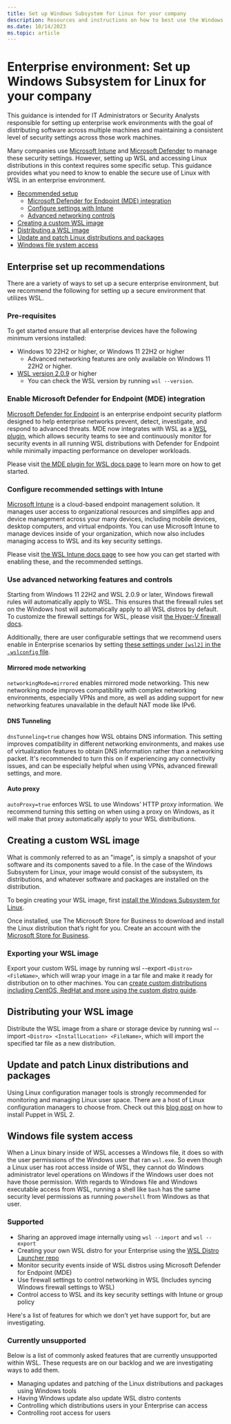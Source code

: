 ```yaml
---
title: Set up Windows Subsystem for Linux for your company
description: Resources and instructions on how to best use the Windows Subsystem for Linux in an Enterprise environment.
ms.date: 10/14/2023
ms.topic: article
---
```


# Enterprise environment: Set up Windows Subsystem for Linux for your company

This guidance is intended for IT Administrators or Security Analysts responsible for setting up enterprise work environments with the goal of distributing software across multiple machines and maintaining a consistent level of security settings across those work machines. 

Many companies use [Microsoft Intune]( https://learn.microsoft.com/mem/intune/) and [Microsoft Defender]( https://learn.microsoft.com/microsoft-365/security/defender/)  to manage these security settings. However, setting up WSL and accessing Linux distributions in this context requires some specific setup. This guidance provides what you need to know to enable the secure use of Linux with WSL in an enterprise environment.

* [Recommended setup](#enterprise-set-up-recommendations)
   * [Microsoft Defender for Endpoint (MDE) integration](#enable-microsoft-defender-for-endpoint-mde-integration)
   * [Configure settings with Intune](#configure-recommended-settings-with-intune)
   * [Advanced networking controls](#use-advanced-networking-features-and-controls)
* [Creating a custom WSL image](#creating-a-custom-wsl-image)
* [Distributing a WSL image](#distributing-your-wsl-image)
* [Update and patch Linux distributions and packages](#update-and-patch-linux-distributions-and-packages)
* [Windows file system access](#windows-file-system-access)

## Enterprise set up recommendations

There are a variety of ways to set up a secure enterprise environment, but we recommend the following for setting up a secure environment that utilizes WSL.

### Pre-requisites

To get started ensure that all enterprise devices have the following minimum versions installed:

* Windows 10 22H2 or higher, or Windows 11 22H2 or higher
    * Advanced networking features are only available on Windows 11 22H2 or higher.
* [WSL version 2.0.9](https://github.com/microsoft/WSL/releases) or higher
    - You can check the WSL version by running `wsl --version`.

### Enable Microsoft Defender for Endpoint (MDE) integration

[Microsoft Defender for Endpoint](https://learn.microsoft.com/microsoft-365/security/defender-endpoint/microsoft-defender-endpoint) is an enterprise endpoint security platform designed to help enterprise networks prevent, detect, investigate, and respond to advanced threats. MDE now integrates with WSL as a [WSL plugin](./wsl-plugins.md), which allows security teams to see and continuously monitor for security events in all running WSL distributions with Defender for Endpoint while minimally impacting performance on developer workloads. 

Please visit [the MDE plugin for WSL docs page](https://aka.ms/mdeplugindocs) to learn more on how to get started.

### Configure recommended settings with Intune

[Microsoft Intune](https://learn.microsoft.com/mem/intune/fundamentals/what-is-intune) is a cloud-based endpoint management solution. It manages user access to organizational resources and simplifies app and device management across your many devices, including mobile devices, desktop computers, and virtual endpoints. You can use Microsoft Intune to manage devices inside of your organization, which now also includes managing access to WSL and its key security settings. 

Please visit [the WSL Intune docs page](./intune.md) to see how you can get started with enabling these, and the recommended settings. 

### Use advanced networking features and controls

Starting from Windows 11 22H2 and WSL 2.0.9 or later, Windows firewall rules will automatically apply to WSL. This ensures that the firewall rules set on the Windows host will automatically apply to all WSL distros by default. To customize the firewall settings for WSL, please visit [the Hyper-V firewall docs](https://learn.microsoft.com/windows/security/operating-system-security/network-security/windows-firewall/hyper-v-firewall).

Additionally, there are user configurable settings that we recommend users enable in Enterprise scenarios by setting [these settings under `[wsl2]` in the `.wslconfig` file](./wsl-config.md#configuration-setting-for-wslconfig).

#### Mirrored mode networking

`networkingMode=mirrored` enables mirrored mode networking. This new networking mode improves compatibility with complex networking environments, especially VPNs and more, as well as adding support for new networking features unavailable in the default NAT mode like IPv6.

#### DNS Tunneling

`dnsTunneling=true` changes how WSL obtains DNS information. This setting improves compatibility in different networking environments, and makes use of virtualization features to obtain DNS information rather than a networking packet. It's recommended to turn this on if experiencing any connectivity issues, and can be especially helpful when using VPNs, advanced firewall settings, and more. 

#### Auto proxy

`autoProxy=true` enforces WSL to use Windows' HTTP proxy information. We recommend turning this setting on when using a proxy on Windows, as it will make that proxy automatically apply to your WSL distributions.

## Creating a custom WSL image

What is commonly referred to as an "image", is simply a snapshot of your software and its components saved to a file. In the case of the Windows Subsystem for Linux, your image would consist of the subsystem, its distributions, and whatever software and packages are installed on the distribution.

To begin creating your WSL image, first [install the Windows Subsystem for Linux](./install.md).

Once installed, use The Microsoft Store for Business to download and install the Linux distribution that’s right for you. Create an account with the [Microsoft Store for Business](https://businessstore.microsoft.com/).

### Exporting your WSL image

Export your custom WSL image by running wsl --export `<Distro> <FileName>`, which will wrap your image in a tar file and make it ready for distribution on to other machines. You can [create custom distributions including CentOS, RedHat and more using the custom distro guide](./use-custom-distro.md).

## Distributing your WSL image

Distribute the WSL image from a share or storage device by running wsl --import `<Distro> <InstallLocation> <FileName>`, which will import the specified tar file as a new distribution.

## Update and patch Linux distributions and packages

Using Linux configuration manager tools is strongly recommended for monitoring and managing Linux user space. There are a host of Linux configuration managers to choose from. Check out this [blog post](http://www.craigloewen.com/blog/2019/12/04/running-puppet-quickly-in-wsl2/) on how to install Puppet in WSL 2.

## Windows file system access

When a Linux binary inside of WSL accesses a Windows file, it does so with the user permissions of the Windows user that ran `wsl.exe`. So even though a Linux user has root access inside of WSL, they cannot do Windows administrator level operations on Windows if the Windows user does not have those permission. With regards to Windows file and Windows executable access from WSL, running a shell like `bash` has the same security level permissions as running `powershell` from Windows as that user. 

### Supported

* Sharing an approved image internally using `wsl --import` and `wsl --export`
* Creating your own WSL distro for your Enterprise using the [WSL Distro Launcher repo](https://github.com/microsoft/WSL-DistroLauncher)
* Monitor security events inside of WSL distros using Microsoft Defender for Endpoint (MDE)
* Use firewall settings to control networking in WSL (Includes syncing Windows firewall settings to WSL)
* Control access to WSL and its key security settings with Intune or group policy

Here's a list of features for which we don't yet have support for, but are investigating.

### Currently unsupported

Below is a list of commonly asked features that are currently unsupported within WSL. These requests are on our backlog and we are investigating ways to add them. 

* Managing updates and patching of the Linux distributions and packages using Windows tools
* Having Windows update also update WSL distro contents
* Controlling which distributions users in your Enterprise can access
* Controlling root access for users
